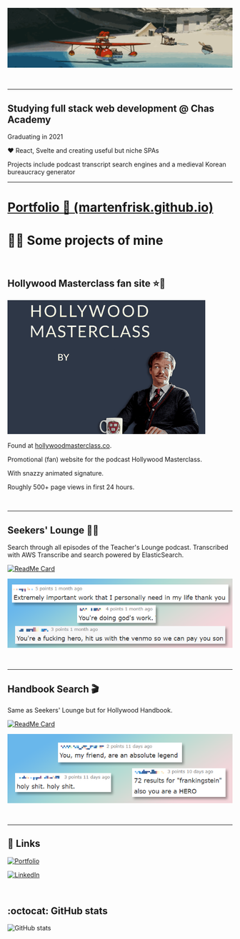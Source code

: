 ![Porco Rosso](https://github.com/martenfrisk/martenfrisk/blob/master/porcoloop4.gif)


&nbsp;

___

## Studying full stack web development @ Chas Academy

Graduating in 2021

❤ React, Svelte and creating useful but niche SPAs

Projects include podcast transcript search engines and a medieval Korean bureaucracy generator

___

# [Portfolio 💼 (martenfrisk.github.io)](https://martenfrisk.github.io/)


# 👨‍💻 Some projects of mine

&nbsp;

## Hollywood Masterclass fan site ⭐🌃

![Hollywood Masterclass animated signature](https://github.com/martenfrisk/martenfrisk/blob/master/masterclass-small.gif)

Found at [hollywoodmasterclass.co](http://www.hollywoodmasterclass.co).

Promotional (fan) website for the podcast Hollywood Masterclass. 

With snazzy animated signature.

Roughly 500+ page views in first 24 hours. 

&nbsp;

---

##  Seekers' Lounge 👩‍🏫

Search through all episodes of the Teacher's Lounge podcast. Transcribed with AWS Transcribe and search powered by ElasticSearch. 

[![ReadMe Card](https://github-readme-stats.vercel.app/api/pin/?username=martenfrisk&repo=seekerslounge&theme=cobalt)](https://github.com/martenfrisk/seekerslounge)

![Seekers' Lounge reactions](https://github.com/martenfrisk/martenfrisk/blob/master/seekers-comments.png)

&nbsp;

---

##  Handbook Search 🎬

Same as Seekers' Lounge but for Hollywood Handbook. 

[![ReadMe Card](https://github-readme-stats.vercel.app/api/pin/?username=martenfrisk&repo=handbooksearch&theme=cobalt)](https://github.com/martenfrisk/handbooksearch)

![Handbook Search reactions](https://github.com/martenfrisk/martenfrisk/blob/master/handbooksearch-comments.png)

&nbsp;

---

## :link: Links 

[![Portfolio](https://img.shields.io/badge/Portfolio-💼-9cf?style=for-the-badge)](https://martenfrisk.github.io/)

[![LinkedIn](https://img.shields.io/badge/--linkedin?label=LinkedIn&color=9cf&logo=LinkedIn&style=for-the-badge)](https://www.linkedin.com/in/martenfrisk/)

&nbsp;


## :octocat: GitHub stats

![GitHub stats](https://github-readme-stats.vercel.app/api/?username=martenfrisk&show_icons=true&theme=cobalt)

